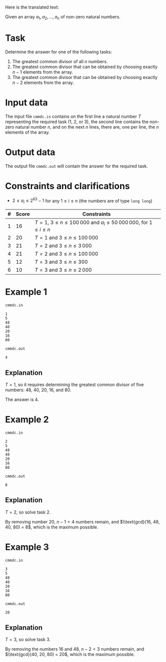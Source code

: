 Here is the translated text:

Given an array $a_1, a_2, \dots, a_n$ of non-zero natural numbers.

# Task

Determine the answer for one of the following tasks:

1. The greatest common divisor of all $n$ numbers.
2. The greatest common divisor that can be obtained by choosing exactly $n - 1$ elements from the array.
3. The greatest common divisor that can be obtained by choosing exactly $n - 2$ elements from the array.

# Input data

The input file `cmmdc.in` contains on the first line a natural number $T$ representing the required task ($1$, $2$, or $3$), the second line contains the non-zero natural number $n$, and on the next $n$ lines, there are, one per line, the $n$ elements of the array.

# Output data

The output file `cmmdc.out` will contain the answer for the required task.

# Constraints and clarifications

* $2 \leq a_i \leq 2^{63} - 1$ for any $1 \leq i \leq n$ (the numbers are of type `long long`)

|#|Score|Constraints|
|-|-|--------|
|1|16|$T = 1$, $3 \leq n \leq 100\,000$ and $a_i \leq 50\,000\,000$, for $1 \leq i \leq n$|
|2|20|$T = 1$ and $3 \leq n \leq 100\,000$|
|3|21|$T = 2$ and $3 \leq n \leq 3\,000$|
|4|21|$T = 2$ and $3 \leq n \leq 100\,000$|
|5|12|$T = 3$ and $3 \leq n \leq 300$|
|6|10|$T = 3$ and $3 \leq n \leq 2\,000$|

# Example 1

`cmmdc.in`
```
1
5
48
40
20
16
80
```

`cmmdc.out`
```
4
```

## Explanation

$T = 1$, so it requires determining the greatest common divisor of five numbers: $48$, $40$, $20$, $16$, and $80$.

The answer is $4$.

# Example 2

`cmmdc.in`
```
2
5
48
40
20
16
80
```

`cmmdc.out`
```
8
```

## Explanation

$T = 2$, so solve task $2$.

By removing number $20$, $n - 1 = 4$ numbers remain, and $\\text{gcd}(16, 48, 40, 80) = 8$, which is the maximum possible.

# Example 3

`cmmdc.in`
```
3
5
48
40
20
16
80
```

`cmmdc.out`
```
20
```

## Explanation

$T = 3$, so solve task $3$.

By removing the numbers $16$ and $48$, $n - 2 = 3$ numbers remain, and $\\text{gcd}(40, 20, 80) = 20$, which is the maximum possible.